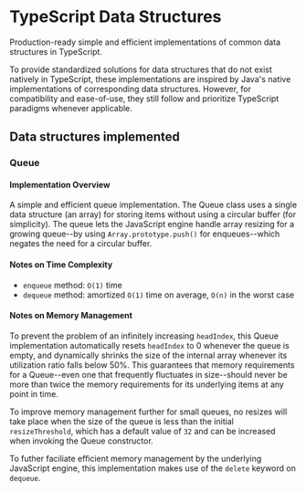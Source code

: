 # TypeScript Data Structures

Production-ready simple and efficient implementations of common data structures in TypeScript.

To provide standardized solutions for data structures that do not exist natively in TypeScript, these implementations are inspired by Java's native implementations of corresponding data structures. However, for compatibility and ease-of-use, they still follow and prioritize TypeScript paradigms whenever applicable.

## Data structures implemented

### Queue

#### Implementation Overview

A simple and efficient queue implementation. The Queue class uses a single data structure (an array) for storing items without using a circular buffer (for simplicity). The queue lets the JavaScript engine handle array resizing for a growing queue--by using `Array.prototype.push()` for enqueues--which negates the need for a circular buffer.

#### Notes on Time Complexity

- `enqueue` method: `O(1)` time
- `dequeue` method: amortized `O(1)` time on average, `O(n)` in the worst case

#### Notes on Memory Management

To prevent the problem of an infinitely increasing `headIndex`, this Queue implementation automatically resets `headIndex` to 0 whenever the queue is empty, and dynamically shrinks the size of the internal array whenever its utilization ratio falls below 50%. This guarantees that memory requirements for a Queue--even one that frequently fluctuates in size--should never be more than twice the memory requirements for its underlying items at any point in time.

To improve memory management further for small queues, no resizes will take place when the size of the queue is less than the initial `resizeThreshold`, which has a default value of `32` and can be increased when invoking the Queue constructor.

To futher faciliate efficient memory management by the underlying JavaScript engine, this implementation makes use of the `delete` keyword on `dequeue`.
